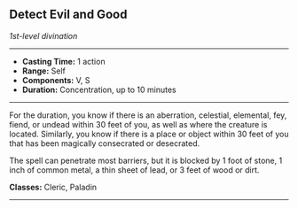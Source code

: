 ﻿## Detect Evil and Good
*1st-level divination*
___
- **Casting Time:** 1 action
- **Range:** Self
- **Components:** V, S
- **Duration:** Concentration, up to 10 minutes

---
For the duration, you know if there is an aberration, celestial, elemental, fey, fiend, or undead within 30 feet of you, as well as where the creature is located. Similarly, you know if there is a place or object within 30 feet of you that has been magically consecrated or desecrated.

The spell can penetrate most barriers, but it is blocked by 1 foot of stone, 1 inch of common metal, a thin sheet of lead, or 3 feet of wood or dirt.

**Classes:** Cleric, Paladin


---
